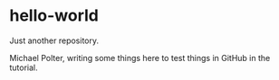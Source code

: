 # hello-world
Just another repository.

Michael Polter, writing some things here to test things in GitHub in the tutorial.
